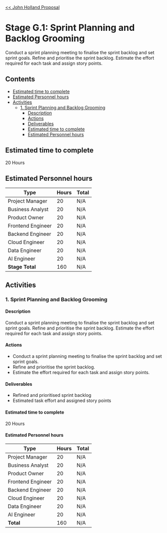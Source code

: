 [<< John Holland Proposal](../../../proposal.md)

# Stage G.1: Sprint Planning and Backlog Grooming

Conduct a sprint planning meeting to finalise the sprint backlog and set sprint goals. Refine and prioritise the sprint backlog. Estimate the effort required for each task and assign story points.

## <a name='Contents'></a>Contents
<!-- vscode-markdown-toc -->
* [Estimated time to complete](#Estimatedtimetocomplete)
* [Estimated Personnel hours](#EstimatedPersonnelhours)
* [Activities](#Activities)
	* [1. Sprint Planning and Backlog Grooming](#SprintPlanningandBacklogGrooming)
		* [Description](#Description)
		* [Actions](#Actions)
		* [Deliverables](#Deliverables)
		* [Estimated time to complete](#Estimatedtimetocomplete-1)
		* [Estimated Personnel hours](#EstimatedPersonnelhours-1)

<!-- vscode-markdown-toc-config
	numbering=false
	autoSave=false
	/vscode-markdown-toc-config -->
<!-- /vscode-markdown-toc -->

## <a name='Estimatedtimetocomplete'></a>Estimated time to complete

20 Hours

## <a name='EstimatedPersonnelhours'></a>Estimated Personnel hours

| Type             | Hours | Total    |
|------------------|-------|----------|
| Project Manager  | 20    | N/A      |
| Business Analyst | 20    | N/A      |
| Product Owner    | 20    | N/A      |
| Frontend Engineer| 20    | N/A      |
| Backend Engineer | 20    | N/A      |
| Cloud Engineer   | 20    | N/A      |
| Data Engineer    | 20    | N/A      |
| AI Engineer      | 20    | N/A      |
| **Stage Total**  | 160   | N/A      |

## <a name='Activities'></a>Activities

### <a name='SprintPlanningandBacklogGrooming'></a>1. Sprint Planning and Backlog Grooming

#### <a name='Description'></a>Description

Conduct a sprint planning meeting to finalise the sprint backlog and set sprint goals. Refine and prioritise the sprint backlog. Estimate the effort required for each task and assign story points.

#### <a name='Actions'></a>Actions

- Conduct a sprint planning meeting to finalise the sprint backlog and set sprint goals.
- Refine and prioritise the sprint backlog.
- Estimate the effort required for each task and assign story points.

#### <a name='Deliverables'></a>Deliverables

- Refined and prioritised sprint backlog
- Estimated task effort and assigned story points

#### <a name='Estimatedtimetocomplete-1'></a>Estimated time to complete

20 Hours

#### <a name='EstimatedPersonnelhours-1'></a>Estimated Personnel hours

| Type             | Hours | Total    |
|------------------|-------|----------|
| Project Manager  | 20    | N/A      |
| Business Analyst | 20    | N/A      |
| Product Owner    | 20    | N/A      |
| Frontend Engineer| 20    | N/A      |
| Backend Engineer | 20    | N/A      |
| Cloud Engineer   | 20    | N/A      |
| Data Engineer    | 20    | N/A      |
| AI Engineer      | 20    | N/A      |
| **Total**        | 160   | N/A      |
